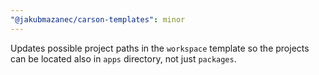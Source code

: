 ```yaml
---
"@jakubmazanec/carson-templates": minor
---
```


Updates possible project paths in the `workspace` template so the projects can be located also in `apps` directory, not just `packages`.

